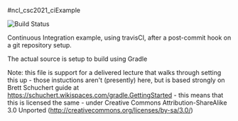 #ncl_csc2021_ciExample

![Build Status](https://travis-ci.org/shearer12345/ncl_csc2021_ciExample.svg?branch=master)

Continuous Integration example, using travisCI, after a post-commit hook on a git repository setup.

The actual source is setup to build using Gradle

Note: this file is support for a delivered lecture that walks through setting this up - those instuctions aren't (presently) here, but is based strongly on Brett Schuchert guide at https://schuchert.wikispaces.com/gradle.GettingStarted - this means that this is licensed the same - under Creative Commons Attribution-ShareAlike 3.0 Unported (http://creativecommons.org/licenses/by-sa/3.0/)
